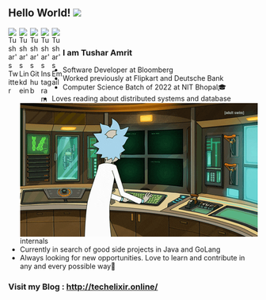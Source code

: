 ## Hello World! <img src="https://raw.githubusercontent.com/iampavangandhi/iampavangandhi/master/gifs/Hi.gif" width="30px"></h2>

<a href="https://twitter.com/pyaaraacetamol">
  <img align="left" alt="Tushar's Twitter" width="22px" src="https://cdn.jsdelivr.net/npm/simple-icons@v3/icons/twitter.svg" />
</a>
<a href="https://www.linkedin.com/in/tushar-amrit-618427190/">
  <img align="left" alt="Tushar's Linkdein" width="22px" src="https://cdn.jsdelivr.net/npm/simple-icons@v3/icons/linkedin.svg" />
</a>
<a href="https://github.com/tushar-amrit-6">
  <img align="left" alt="Tushar's Github" width="22px" src="https://cdn.jsdelivr.net/npm/simple-icons@v3/icons/github.svg" />
</a>
<a href="https://www.instagram.com/tushar_amrit/">
  <img align="left" alt="Tushar's Instagram" width="22px" src="https://cdn.jsdelivr.net/npm/simple-icons@v3/icons/instagram.svg" />
</a>

<a href="mailto: tushar.amrit.6@gmail.com">
  <img align="left" alt="Tushar's Email" width="22px" src="https://cdn.jsdelivr.net/npm/simple-icons@v3/icons/telegram.svg" />
</a>


<br />
<img align="right" alt="GIF" src="https://github.com/darshan-jain/darshan-jain/blob/master/rick.gif" />

### I am Tushar Amrit
- Software Developer at Bloomberg
- Worked previously at Flipkart and Deutsche Bank
- Computer Science Batch of 2022 at NIT Bhopal🎓
- Loves reading about distributed systems and database internals 
- Currently in search of good side projects in Java and GoLang
- Always looking for new opportunities. Love to learn and contribute in any and every possible way🏦

### Visit my Blog : http://techelixir.online/

<br/>
<br/>

